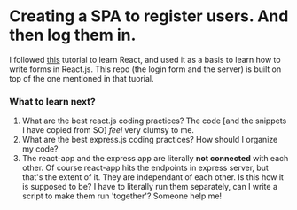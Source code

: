 # Creating a SPA to register users. And then log them in.

I followed [this](https://www.codementor.io/blizzerand/building-forms-using-react-everything-you-need-to-know-iz3eyoq4y) tutorial to learn React, and used it as a basis to learn how to write forms in React.js. This repo (the login form and the server) is built on top of the one mentioned in that tuorial.

### What to learn next?
1. What are the best react.js coding practices? The code [and the snippets I have copied from SO] *feel* very clumsy to me.
2. What are the best express.js coding practices? How should I organize my code?
3. The  react-app and the express app are literally **not connected** with each other. Of course react-app hits the endpoints in express server, but that's the extent of it. They are independant of each other. Is this how it is supposed to be? I have to literally run them separately, can I write a script to make them run 'together'? Someone help me!
